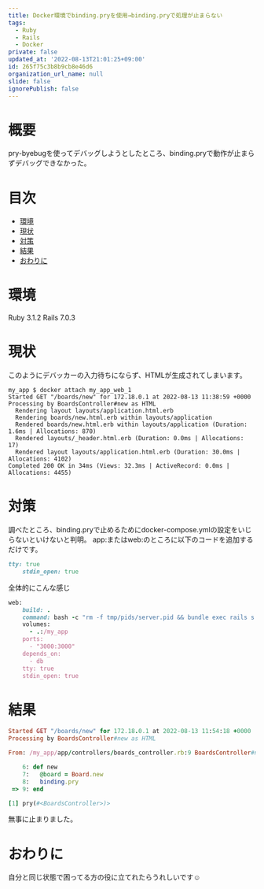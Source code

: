 ```yaml
---
title: Docker環境でbinding.pryを使用→binding.pryで処理が止まらない
tags:
  - Ruby
  - Rails
  - Docker
private: false
updated_at: '2022-08-13T21:01:25+09:00'
id: 265f75c3b8b9cb8e46d6
organization_url_name: null
slide: false
ignorePublish: false
---
```

# 概要
pry-byebugを使ってデバッグしようとしたところ、binding.pryで動作が止まらずデバッグできなかった。
# 目次
 - [環境](#環境)
 - [現状](#現状)
 - [対策](#対策)
 - [結果](#結果)
 - [おわりに](#おわりに)
 
# 環境
Ruby 3.1.2
Rails 7.0.3
# 現状
このようにデバッカーの入力待ちにならず、HTMLが生成されてしまいます。

```
my_app $ docker attach my_app_web_1
Started GET "/boards/new" for 172.18.0.1 at 2022-08-13 11:38:59 +0000
Processing by BoardsController#new as HTML
  Rendering layout layouts/application.html.erb
  Rendering boards/new.html.erb within layouts/application
  Rendered boards/new.html.erb within layouts/application (Duration: 1.6ms | Allocations: 870)
  Rendered layouts/_header.html.erb (Duration: 0.0ms | Allocations: 17)
  Rendered layout layouts/application.html.erb (Duration: 30.0ms | Allocations: 4102)
Completed 200 OK in 34ms (Views: 32.3ms | ActiveRecord: 0.0ms | Allocations: 4455)
```


# 対策
調べたところ、binding.pryで止めるためにdocker-compose.ymlの設定をいじらないといけないと判明。
app:またはweb:のところに以下のコードを追加するだけです。
```ruby
tty: true
    stdin_open: true
```
全体的にこんな感じ
```ruby
web:
    build: .
    command: bash -c "rm -f tmp/pids/server.pid && bundle exec rails s -p 3000 -b '0.0.0.0'"
    volumes:
      - .:/my_app
    ports:
      - "3000:3000"
    depends_on:
      - db
    tty: true
    stdin_open: true
```
# 結果
```ruby
Started GET "/boards/new" for 172.18.0.1 at 2022-08-13 11:54:18 +0000
Processing by BoardsController#new as HTML

From: /my_app/app/controllers/boards_controller.rb:9 BoardsController#new:

    6: def new
    7:   @board = Board.new
    8:   binding.pry
 => 9: end

[1] pry(#<BoardsController>)>
```
無事に止まりました。
# おわりに
自分と同じ状態で困ってる方の役に立てれたらうれしいです:relaxed:


